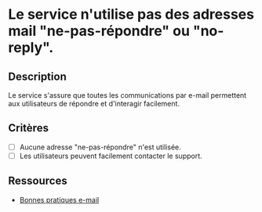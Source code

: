 # Le service n'utilise pas des adresses mail "ne-pas-répondre" ou "no-reply".

## Description

Le service s'assure que toutes les communications par e-mail permettent aux utilisateurs de répondre et d'interagir facilement.

## Critères

- [ ] Aucune adresse "ne-pas-répondre" n'est utilisée.
- [ ] Les utilisateurs peuvent facilement contacter le support.

## Ressources

- [Bonnes pratiques e-mail](https://www.emailonacid.com/blog/article/email-marketing/10-best-practices-for-email-marketing/)
